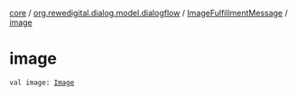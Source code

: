 [core](../../index.md) / [org.rewedigital.dialog.model.dialogflow](../index.md) / [ImageFulfillmentMessage](index.md) / [image](./image.md)

# image

`val image: `[`Image`](../-image/index.md)